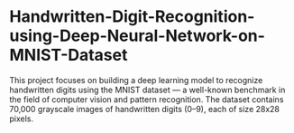 # Handwritten-Digit-Recognition-using-Deep-Neural-Network-on-MNIST-Dataset
This project focuses on building a deep learning model to recognize handwritten digits using the MNIST dataset — a well-known benchmark in the field of computer vision and pattern recognition. The dataset contains 70,000 grayscale images of handwritten digits (0–9), each of size 28x28 pixels.
